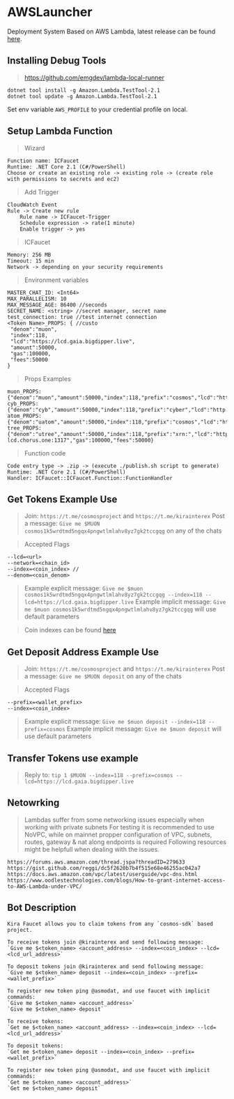 # AWSLauncher

Deployment System Based on AWS Lambda, latest release can be found [here](https://github.com/asmodat/ICFaucet/releases).

## Installing Debug Tools

> https://github.com/emgdev/lambda-local-runner

```
dotnet tool install -g Amazon.Lambda.TestTool-2.1
dotnet tool update -g Amazon.Lambda.TestTool-2.1
```

Set env variable `AWS_PROFILE` to your credential profile on local. 


## Setup Lambda Function

> Wizard

```
Function name: ICFaucet
Runtime: .NET Core 2.1 (C#/PowerShell)
Choose or create an existing role -> existing role -> (create role with permissions to secrets and ec2)
```

> Add Trigger

```
CloudWatch Event
Rule -> Create new rule
	Rule name -> ICFaucet-Trigger
	Schedule expression -> rate(1 minute)
	Enable trigger -> yes
```

> ICFaucet

```
Memory: 256 MB
Timeout: 15 min
Network -> depending on your security requirements
```

> Environment variables

```
MASTER_CHAT_ID: <Int64>
MAX_PARALLELISM: 10
MAX_MESSAGE_AGE: 86400 //seconds
SECRET_NAME: <string> //secret manager, secret name
test_connection: true //test internet connection
<Token Name>_PROPS: { //custo
 "denom":"muon",
 "index":118,
 "lcd":"https://lcd.gaia.bigdipper.live",
 "amount":50000,
 "gas":100000,
 "fees":50000
}
```

> Props Examples

```
muon_PROPS: {"denom":"muon","amount":50000,"index":118,"prefix":"cosmos","lcd":"https://lcd.gaia.bigdipper.live","gas":100000,"fees":50000}
cyb_PROPS: {"denom":"cyb","amount":50000,"index":118,"prefix":"cyber","lcd":"http://93.125.26.210:27117","gas":100000,"fees":50000}
atom_PROPS: {"denom":"uatom","amount":50000,"index":118,"prefix":"cosmos","lcd":"https://lcd.nylira.net","gas":100000,"fees":50000}
tree_PROPS: {"denom":"utree","amount":50000,"index":118,"prefix":"xrn:","lcd":"https://regen-lcd.chorus.one:1317","gas":100000,"fees":50000}
```
 
> Function code

```
Code entry type -> .zip -> (execute ./publish.sh script to generate)
Runtime: .NET Core 2.1 (C#/PowerShell)
Handler: ICFaucet::ICFaucet.Function::FunctionHandler
```

## Get Tokens Example Use
> Join: `https://t.me/cosmosproject` and `https://t.me/kirainterex`
> Post a message: `Give me $MUON cosmos1k5wrdtmd5ngqx4pngwtlmlahv8yz7gk2tccgqg` on any of the chats

> Accepted Flags
```
--lcd=<url>
--network=<chain_id>
--index=<coin_index> //
--denom=<coin_denom>
```

> Example explicit message: `Give me $muon cosmos1k5wrdtmd5ngqx4pngwtlmlahv8yz7gk2tccgqg --index=118 --lcd=https://lcd.gaia.bigdipper.live`
> Example implicit message: `Give me $muon cosmos1k5wrdtmd5ngqx4pngwtlmlahv8yz7gk2tccgqg` will use default parameters

> Coin indexes can be found [here](https://github.com/satoshilabs/slips/blob/master/slip-0044.md)

## Get Deposit Address Example Use

> Join: `https://t.me/cosmosproject` and `https://t.me/kirainterex`
> Post a message: `Give me $MUON deposit` on any of the chats

> Accepted Flags
```
--prefix=<wallet_prefix>
--index=<coin_index>
```

> Example explicit message: `Give me $muon deposit --index=118 --prefix=cosmos`
> Example implicit message: `Give me $muon deposit` will use default parameters

## Transfer Tokens use example

> Reply to: `tip 1 $MUON --index=118 --prefix=cosmos --lcd=https://lcd.gaia.bigdipper.live`

## Netowrking

> Lambdas suffer from some networking issues especially when working with private subnets
> For testing it is recommended to use NoVPC, while on mainnet propper configuration of VPC, subnets, routes, gateway & nat along endpoints is required
> Following resources might be helpfull when dealing with the issues.

```
https://forums.aws.amazon.com/thread.jspa?threadID=279633
https://gist.github.com/reggi/dc5f2620b7b4f515e68e46255ac042a7
https://docs.aws.amazon.com/vpc/latest/userguide/vpc-dns.html
https://www.oodlestechnologies.com/blogs/How-to-grant-internet-access-to-AWS-Lambda-under-VPC/
```

## Bot Description

```
Kira Faucet allows you to claim tokens from any `cosmos-sdk` based project.

To receive tokens join @kirainterex and send following message:
`Give me $<token_name> <account_address> --index=<coin_index> --lcd=<lcd_url_address>`

To deposit tokens join @kirainterex and send following message:
`Give me $<token_name> deposit --index=<coin_index> --prefix=<wallet_prefix>`

To register new token ping @asmodat, and use faucet with implicit commands:
`Give me $<token_name> <account_address>`
`Give me $<token_name> deposit`
```

```
To receive tokens:
`Get me $<token_name> <account_address> --index=<coin_index> --lcd=<lcd_url_address>`

To deposit tokens:
`Get me $<token_name> deposit --index=<coin_index> --prefix=<wallet_prefix>`

To register new token ping @asmodat, and use faucet with implicit commands:
`Get me $<token_name> <account_address>`
`Get me $<token_name> deposit`
```




